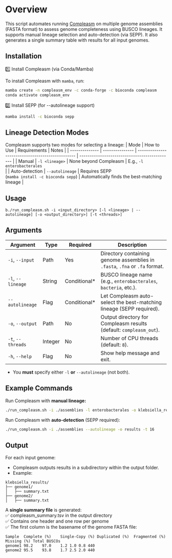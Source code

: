 # Overview

This script automates running [Compleasm](https://github.com/huangnengCSU/compleasm) on multiple genome assemblies (FASTA format) to assess genome completeness using BUSCO lineages. 
It supports manual lineage selection and auto-detection (via SEPP). It also generates a single summary table with results for all input genomes.

## Installation
1️⃣ Install Compleasm (via Conda/Mamba)

To install Compleasm with `mamba`, run:

```bash
mamba create -n compleasm_env -c conda-forge -c bioconda compleasm
conda activate compleasm_env
```

2️⃣ Install SEPP (for --autolineage support)
```bash
mamba install -c bioconda sepp
```
## Lineage Detection Modes

Compleasm supports two modes for selecting a lineage:
| Mode           | How to Use      | Requirements                                     | Notes                                         |
| -------------- | --------------- | ------------------------------------------------ | --------------------------------------------- |
| Manual         | `-l <lineage>`  | None beyond Compleasm                            | E.g., `-l enterobacterales`<br>                   |
| Auto-detection | `--autolineage` | Requires SEPP <br> (`mamba install -c bioconda sepp`) | Automatically finds the best-matching lineage |

## Usage

```b./run_compleasm.sh -i <input_directory> [-l <lineage> | --autolineage] [-o <output_directory>] [-t <threads>]```

## Arguments
| Argument          | Type    | Required      | Description                                                          |
| ----------------- | ------- | ------------- | -------------------------------------------------------------------- |
| `-i`, `--input`   | Path    | Yes           | Directory containing genome assemblies in `.fasta`, `.fna` or `.fa` format.  |
| `-l`, `--lineage` | String  | Conditional\* | BUSCO lineage name (e.g., `enterobacterales`, `bacteria`, etc.).     |
| `--autolineage`   | Flag    | Conditional\* | Let Compleasm auto-select the best-matching lineage (SEPP required). |
| `-o`, `--output`  | Path    | No            | Output directory for Compleasm results (default: `compleasm_out`).   |
| `-t`, `--threads` | Integer | No            | Number of CPU threads (default: `8`).                                |
| `-h`, `--help`    | Flag    | No            | Show help message and exit.                                          |


* You **must** specify either  `-l` **or**  `--autolineage` (not both).
  
## Example Commands
Run Compleasm with **manual lineage:**
```bash
./run_compleasm.sh -i ./assemblies -l enterobacterales -o klebsiella_results -t 16
```
Run Compleasm with **auto-detection** (SEPP required):
```bash
./run_compleasm.sh -i ./assemblies --autolineage -o results -t 16
```
## Output

For each input genome:
- Compleasm outputs results in a subdirectory within the output folder.
-  Example:
```
klebsiella_results/
├── genome1/
│   ├── summary.txt
├── genome2/
│   ├── summary.txt
```
A **single summary file** is generated: <br>
✅ compleasm_summary.tsv in the output directory <br>
✅ Contains one header and one row per genome <br>
✅ The first column is the basename of the genome FASTA file:


```
Sample	Complete (%)	Single-Copy (%)	Duplicated (%)	Fragmented (%)	Missing (%)	Total BUSCOs
genome1	98.2	97.0	1.2	1.0	0.8	440
genome2	95.5	93.8	1.7	2.5	2.0	440

```

